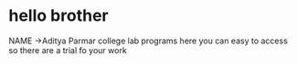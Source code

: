 
# hello brother
NAME ->Aditya Parmar 
college lab programs here
you can easy to access
 so there are  a trial fo your work 